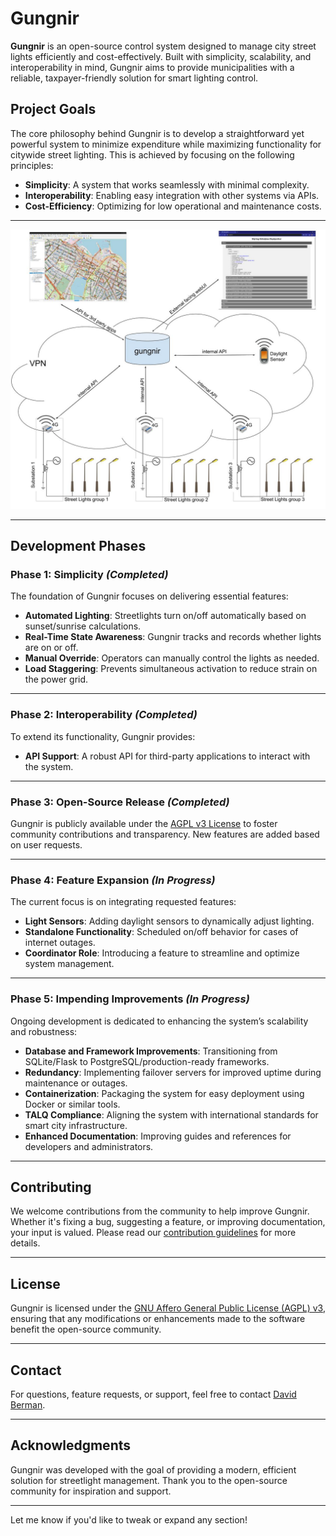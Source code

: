 # Gungnir

**Gungnir** is an open-source control system designed to manage city street lights efficiently and cost-effectively. Built with simplicity, scalability, and interoperability in mind, Gungnir aims to provide municipalities with a reliable, taxpayer-friendly solution for smart lighting control.

## Project Goals
The core philosophy behind Gungnir is to develop a straightforward yet powerful system to minimize expenditure while maximizing functionality for citywide street lighting. This is achieved by focusing on the following principles:
- **Simplicity**: A system that works seamlessly with minimal complexity.
- **Interoperability**: Enabling easy integration with other systems via APIs.
- **Cost-Efficiency**: Optimizing for low operational and maintenance costs.

---

![Gungnir Diagram](assets/gungnir-diagram.jpg "System Diagram of Gungnir")


---

## Development Phases

### **Phase 1: Simplicity** *(Completed)*
The foundation of Gungnir focuses on delivering essential features:
- **Automated Lighting**: Streetlights turn on/off automatically based on sunset/sunrise calculations.
- **Real-Time State Awareness**: Gungnir tracks and records whether lights are on or off.
- **Manual Override**: Operators can manually control the lights as needed.
- **Load Staggering**: Prevents simultaneous activation to reduce strain on the power grid.

---

### **Phase 2: Interoperability** *(Completed)*
To extend its functionality, Gungnir provides:
- **API Support**: A robust API for third-party applications to interact with the system.

---

### **Phase 3: Open-Source Release** *(Completed)*
Gungnir is publicly available under the [AGPL v3 License](./LICENSE) to foster community contributions and transparency. New features are added based on user requests.

---

### **Phase 4: Feature Expansion** *(In Progress)*
The current focus is on integrating requested features:
- **Light Sensors**: Adding daylight sensors to dynamically adjust lighting.
- **Standalone Functionality**: Scheduled on/off behavior for cases of internet outages.
- **Coordinator Role**: Introducing a feature to streamline and optimize system management.

---

### **Phase 5: Impending Improvements** *(In Progress)*
Ongoing development is dedicated to enhancing the system’s scalability and robustness:
- **Database and Framework Improvements**: Transitioning from SQLite/Flask to PostgreSQL/production-ready frameworks.
- **Redundancy**: Implementing failover servers for improved uptime during maintenance or outages.
- **Containerization**: Packaging the system for easy deployment using Docker or similar tools.
- **TALQ Compliance**: Aligning the system with international standards for smart city infrastructure.
- **Enhanced Documentation**: Improving guides and references for developers and administrators.

---

## Contributing
We welcome contributions from the community to help improve Gungnir. Whether it's fixing a bug, suggesting a feature, or improving documentation, your input is valued. Please read our [contribution guidelines](CONTRIBUTING.md) for more details.

---

## License
Gungnir is licensed under the [GNU Affero General Public License (AGPL) v3](./LICENSE), ensuring that any modifications or enhancements made to the software benefit the open-source community.

---

## Contact
For questions, feature requests, or support, feel free to contact [David Berman](mailto:david.berman@example.com).

---

## Acknowledgments
Gungnir was developed with the goal of providing a modern, efficient solution for streetlight management. Thank you to the open-source community for inspiration and support.

---

Let me know if you'd like to tweak or expand any section!
